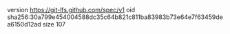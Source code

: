 version https://git-lfs.github.com/spec/v1
oid sha256:30a799e454004588dc35c64b821c811ba83983b73e64e7f63459dea6150d12ad
size 107
